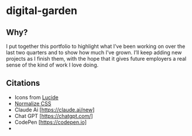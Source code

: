 # digital-garden

## Why? 
I put together this portfolio to highlight what I’ve been working on over the last two quarters and to show how much I’ve grown. I’ll keep adding new projects as I finish them, with the hope that it gives future employers a real sense of the kind of work I love doing.


## Citations
* Icons from [Lucide](https://lucide.dev/)
* [Normalize CSS](https://necolas.github.io/normalize.css/)
* Claude Ai [https://claude.ai/new]
* Chat GPT [https://chatgpt.com/]
* CodePen [https://codepen.io]
* 